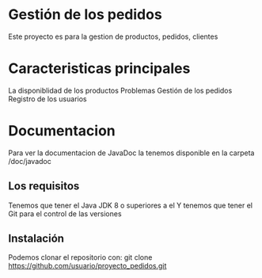 # Gestión de los pedidos

Este proyecto es para la gestion de productos, pedidos, clientes

# Caracteristicas principales

La disponiblidad de los productos
Problemas
Gestión de los pedidos
Registro de los usuarios

# Documentacion

Para ver la documentacion de JavaDoc la tenemos disponible en la carpeta /doc/javadoc

## Los requisitos

Tenemos que tener el Java JDK 8 o superiores a el
Y tenemos que tener el Git para el control de las versiones

## Instalación
Podemos clonar el repositorio con: git clone https://github.com/usuario/proyecto_pedidos.git
